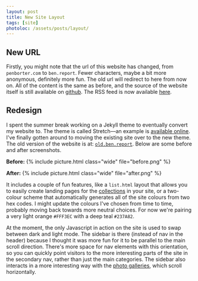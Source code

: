 ```yaml
---
layout: post
title: New Site Layout
tags: [site]
photoloc: /assets/posts/layout/
---
```


## New URL
Firstly, you might note that the url of this website has changed, from `penborter.com` to `ben.report`. Fewer characters, maybe a bit more anonymous, definitely more fun. The old url will redirect to here from now on. All of the content is the same as before, and the source of the website itself is still available on [github](https://github.com/penborter/ben_report). The RSS feed is now available [here](/feed.xml).

## Redesign
I spent the summer break working on a Jekyll theme to eventually convert my website to. The theme is called Stretch––an example is [available online](https://stretch.ben.report). I've finally gotten around to moving the existing site over to the new theme. The old version of the website is at: [`old.ben.report`](https://old.ben.report). Below are some before and after screenshots.

**Before:**
{% include picture.html
   class="wide"
   file="before.png"
%}

**After:**
{% include picture.html
   class="wide"
   file="after.png"
%}

It includes a couple of fun features, like a `list.html` layout that allows you to easily create landing pages for the [collections](https://jekyllrb.com/docs/collections/) in your site, or a two-colour scheme that automatically generates all of the site colours from two hex codes. I might update the colours I've chosen from time to time, probably moving back towards more neutral choices. For now we're pairing a very light orange `#FFF3EC` with a deep teal `#237A82`. 

At the moment, the only Javascript in action on the site is used to swap between dark and light mode. 
The sidebar is there (instead of nav in the header) because I thought it was more fun for it to be parallel to the main scroll direction. There's more space for nav elements with this orientation, so you can quickly point visitors to the more interesting parts of the site in the secondary nav, rather than just the main categories. The sidebar also interacts in a more interesting way with the [photo galleries](/photos), which scroll horizontally. 



